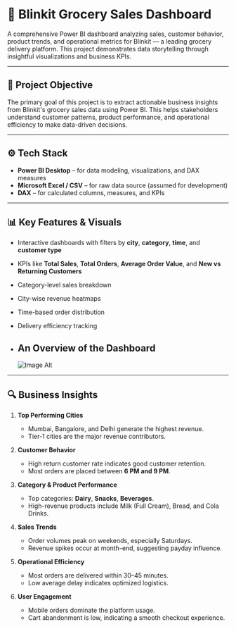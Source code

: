 # 🛒 Blinkit Grocery Sales Dashboard

A comprehensive Power BI dashboard analyzing sales, customer behavior, product trends, and operational metrics for Blinkit — a leading grocery delivery platform. This project demonstrates data storytelling through insightful visualizations and business KPIs.

---

## 📌 Project Objective

The primary goal of this project is to extract actionable business insights from Blinkit's grocery sales data using Power BI. This helps stakeholders understand customer patterns, product performance, and operational efficiency to make data-driven decisions.

---

## ⚙️ Tech Stack

- **Power BI Desktop** – for data modeling, visualizations, and DAX measures
- **Microsoft Excel / CSV** – for raw data source (assumed for development)
- **DAX** – for calculated columns, measures, and KPIs

---

## 📊 Key Features & Visuals

- Interactive dashboards with filters by **city**, **category**, **time**, and **customer type**
- KPIs like **Total Sales**, **Total Orders**, **Average Order Value**, and **New vs Returning Customers**
- Category-level sales breakdown
- City-wise revenue heatmaps
- Time-based order distribution
- Delivery efficiency tracking

- ## An Overview of the Dashboard

  ![Image Alt](image_url)

---

## 🔍 Business Insights

1. **Top Performing Cities**
   - Mumbai, Bangalore, and Delhi generate the highest revenue.
   - Tier-1 cities are the major revenue contributors.

2. **Customer Behavior**
   - High return customer rate indicates good customer retention.
   - Most orders are placed between **6 PM and 9 PM**.

3. **Category & Product Performance**
   - Top categories: **Dairy**, **Snacks**, **Beverages**.
   - High-revenue products include Milk (Full Cream), Bread, and Cola Drinks.

4. **Sales Trends**
   - Order volumes peak on weekends, especially Saturdays.
   - Revenue spikes occur at month-end, suggesting payday influence.

5. **Operational Efficiency**
   - Most orders are delivered within 30–45 minutes.
   - Low average delay indicates optimized logistics.

6. **User Engagement**
   - Mobile orders dominate the platform usage.
   - Cart abandonment is low, indicating a smooth checkout experience.
